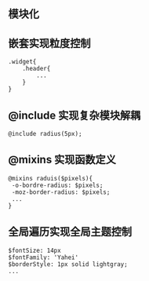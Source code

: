 ## 模块化

## 嵌套实现粒度控制

```
.widget{
    .header{
        ...
    }
}
```

## @include 实现复杂模块解耦

```
@include radius(5px);
```

## @mixins 实现函数定义

```
@mixins raduis($pixels){
 -o-bordre-radius: $pixels;
 -moz-border-radius: $pixels;
 ...
}
```

## 全局遍历实现全局主题控制

```
$fontSize: 14px
$fontFamily: 'Yahei'
$borderStyle: 1px solid lightgray;
...
```


